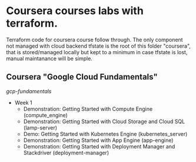 # Coursera courses labs with terraform.

Terraform code for coursera course follow through. The only component not managed with cloud backend tfstate is the root of this folder "coursera", that is stored/managed locally but kept to a minimum in case tfstate is lost, manual maintanance will be simple.

## Coursera "Google Cloud Fundamentals"

_gcp-fundamentals_

- Week 1
  - Demonstration: Getting Started with Compute Engine (compute_engine)
  - Demonstration: Getting Started with Cloud Storage and Cloud SQL (lamp-server)
  - Demo: Getting Started with Kubernetes Engine (kubernetes_server)
  - Demonstration: Getting Started with App Engine (app-engine)
  - Demonstration: Getting Started with Deployment Manager and Stackdriver (deployment-manager)
